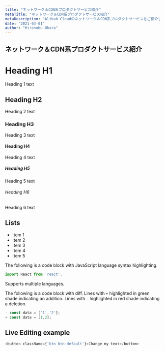 ```yaml
---
title: "ネットワーク＆CDN系プロダクトサービス紹介"
metaTitle: "ネットワーク＆CDN系プロダクトサービス紹介"
metaDescription: "Alibab Cloudのネットワーク＆CDN系プロダクトサービスをご紹介します。"
date: "2021-03-01"
author: "Hironobu Ohara"
---
```


## ネットワーク＆CDN系プロダクトサービス紹介

# Heading H1
Heading 1 text

## Heading H2
Heading 2 text

### Heading H3
Heading 3 text

#### Heading H4
Heading 4 text

##### Heading H5
Heading 5 text

###### Heading H6
Heading 6 text

## Lists
- Item 1
- Item 2
- Item 3
- Item 4
- Item 5

The following is a code block with JavaScript language syntax highlighting.

```javascript
import React from 'react';
```

Supports multiple languages.

The following is a code block with diff. Lines with `+` highlighted in green shade indicating an addition. Lines with `-` highlighted in red shade indicating a deletion.

```javascript
- const data = ['1','2'];
+ const data = [1,2];
```

## Live Editing example

```javascript react-live=true
<button className={'btn btn-default'}>Change my text</button>
```
